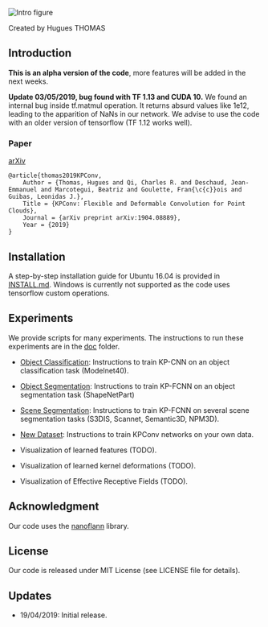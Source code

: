 
![Intro figure](https://github.com/HuguesTHOMAS/KPConv/blob/master/doc/Github_intro.png)

Created by Hugues THOMAS

## Introduction

**This is an alpha version of the code**, more features will be added in the next weeks.

**Update 03/05/2019, bug found with TF 1.13 and CUDA 10.** 
We found an internal bug inside tf.matmul operation. It 
returns absurd values like 1e12, leading to the apparition of NaNs in our network. We advise to use the code with an
older version of tensorflow (TF 1.12 works well).

### Paper

[arXiv](https://arxiv.org/abs/1904.08889)
```
@article{thomas2019KPConv,
    Author = {Thomas, Hugues and Qi, Charles R. and Deschaud, Jean-Emmanuel and Marcotegui, Beatriz and Goulette, Fran{\c{c}}ois and Guibas, Leonidas J.},
    Title = {KPConv: Flexible and Deformable Convolution for Point Clouds},
    Journal = {arXiv preprint arXiv:1904.08889},
    Year = {2019}
}
```

## Installation

A step-by-step installation guide for Ubuntu 16.04 is provided in [INSTALL.md](./INSTALL.md). Windows is currently not supported as the code uses tensorflow custom operations.


## Experiments

We provide scripts for many experiments. The instructions to run these experiments are in the [doc](./doc) folder.

* [Object Classification](./doc/object_classification_guide.md): Instructions to train KP-CNN on an object classification
 task (Modelnet40).
 
* [Object Segmentation](./doc/object_segmentation_guide.md): Instructions to train KP-FCNN on an object segmentation task
 (ShapeNetPart)
 
* [Scene Segmentation](./doc/scene_segmentation_guide.md): Instructions to train KP-FCNN on several scene segmentation 
 tasks (S3DIS, Scannet, Semantic3D, NPM3D).
 
* [New Dataset](./doc/new_dataset_guide.md): Instructions to train KPConv networks on your own data.

* Visualization of learned features (TODO).

* Visualization of learned kernel deformations (TODO).

* Visualization of Effective Receptive Fields (TODO).


## Acknowledgment

Our code uses the <a href="https://github.com/jlblancoc/nanoflann">nanoflann</a> library.

## License
Our code is released under MIT License (see LICENSE file for details).

## Updates
* 19/04/2019: Initial release.

